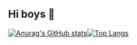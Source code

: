 ## Hi boys 👋

[![Anurag's GitHub stats](https://github-readme-stats.vercel.app/api?username=CVopen&count_private=true)](https://github.com/anuraghazra/github-readme-stats)[![Top Langs](https://github-readme-stats.vercel.app/api/top-langs/?username=CVopen)](https://github.com/anuraghazra/github-readme-stats)

